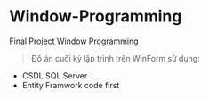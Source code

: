 # Window-Programming
Final Project Window Programming
> Đồ án cuối kỳ lập trình trên WinForm sử dụng:
 + CSDL SQL Server
 + Entity Framwork code first
